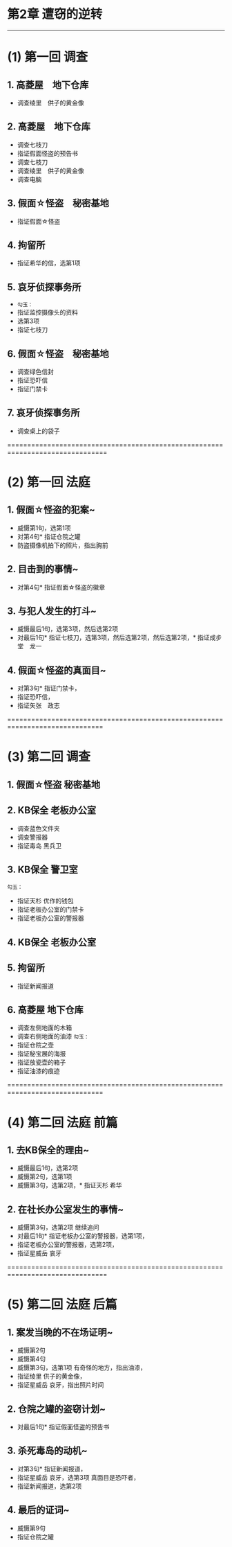 # 第2章 遭窃的逆转 
-----------------
# (1) 第一回 调查
## 1. 高菱屋　地下仓库
* 调查绫里　供子的黄金像

## 2. 高菱屋　地下仓库
* 调查七枝刀
* 指证假面怪盗的预告书
* 调查七枝刀
* 调查绫里　供子的黄金像
* 调查电脑

## 3. 假面☆怪盗　秘密基地
* 指证假面☆怪盗

## 4. 拘留所
* 指证希华的信，选第1项

## 5. 哀牙侦探事务所
* `勾玉：`
* 指证监控摄像头的资料
* 选第3项
* 指证七枝刀

## 6. 假面☆怪盗　秘密基地
* 调查绿色信封
* 指证恐吓信
* 指证门禁卡

## 7. 哀牙侦探事务所
* 调查桌上的袋子


===============================================================================
# (2) 第一回 法庭
## 1. 假面☆怪盗的犯案~
* 威慑第1句，选第1项
* 对第4句* 指证仓院之罐
* 防盗摄像机拍下的照片，指出胸前

## 2. 目击到的事情~
* 对第4句* 指证假面☆怪盗的徽章

## 3. 与犯人发生的打斗~
* 威慑最后1句，选第3项，然后选第2项
* 对最后1句* 指证七枝刀，选第3项，然后选第2项，然后选第2项，* 指证成步堂　龙一

## 4. 假面☆怪盗的真面目~
* 对第3句* 指证门禁卡，
* 指证恐吓信，
* 指证矢张　政志


==============================================================================
# (3) 第二回 调查

## 1. 假面☆怪盗 秘密基地

## 2. KB保全 老板办公室
* 调查蓝色文件夹
* 调查警报器
* 指证毒岛 黑兵卫

## 3. KB保全 警卫室
`勾玉：`
* 指证天杉 优作的钱包
* 指证老板办公室的门禁卡
* 指证老板办公室的警报器

## 4. KB保全 老板办公室

## 5. 拘留所
* 指证新闻报道

## 6. 高菱屋 地下仓库
* 调查左侧地面的木箱
* 调查右侧地面的油漆
`勾玉：`
* 指证仓院之壶
* 指证秘宝展的海报
* 指证放瓷壶的箱子
* 指证油漆的痕迹


==============================================================================
# (4) 第二回 法庭 前篇
## 1. 去KB保全的理由~
* 威慑最后1句，选第2项
* 威慑第2句，选第1项
* 威慑第3句，选第2项，* 指证天杉 希华

## 2. 在社长办公室发生的事情~
* 威慑第3句，选第2项 继续追问
* 对最后1句* 指证老板办公室的警报器，选第1项，
* 指证老板办公室的警报器，选第2项，
* 指证星威岳 哀牙


===============================================================================
# (5) 第二回 法庭 后篇
## 1. 案发当晚的不在场证明~
* 威慑第2句 
* 威慑第4句
* 威慑第3句，选第1项 有奇怪的地方，指出油漆，
* 指证绫里 供子的黄金像，
* 指证星威岳 哀牙，指出照片时间

## 2. 仓院之罐的盗窃计划~
* 对最后1句* 指证假面怪盗的预告书

## 3. 杀死毒岛的动机~
* 对第3句* 指证新闻报道，
* 指证星威岳 哀牙，选第3项 真面目是恐吓者，
* 指证新闻报道，选第2项

## 4. 最后的证词~
* 威慑第9句
* 指证仓院之罐


